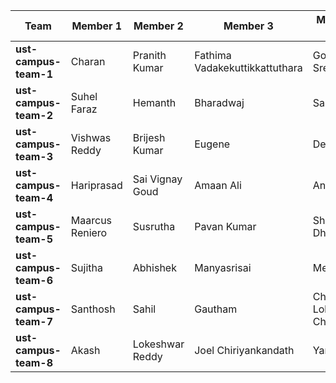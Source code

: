 | **Team** | **Member 1**            | **Member 2**            | **Member 3**                                | **Member 4**              |
|----------|-------------------------|-------------------------|---------------------------------------------|---------------------------|
| **ust-campus-team-1**  | Charan                 | Pranith Kumar           | Fathima Vadakekuttikkattuthara              | Gokul Sree                |
| **ust-campus-team-2**  | Suhel Faraz            | Hemanth                 | Bharadwaj                                   | Sahithi                   |
| **ust-campus-team-3**  | Vishwas Reddy          | Brijesh Kumar           | Eugene                                      | Deepak                    |
| **ust-campus-team-4**  | Hariprasad             | Sai Vignay Goud         | Amaan Ali                                   | Anup                      |
| **ust-campus-team-5**  | Maarcus Reniero        | Susrutha                | Pavan Kumar                                 | Shrinivas Dhanwant        |
| **ust-campus-team-6**  | Sujitha                | Abhishek                | Manyasrisai                                 | Megha                     |
| **ust-campus-team-7**  | Santhosh               | Sahil                   | Gautham                                     | Chandra Lokesh Chary      |
| **ust-campus-team-8**  | Akash                  | Lokeshwar Reddy         | Joel Chiriyankandath                        | Yamini                    |

